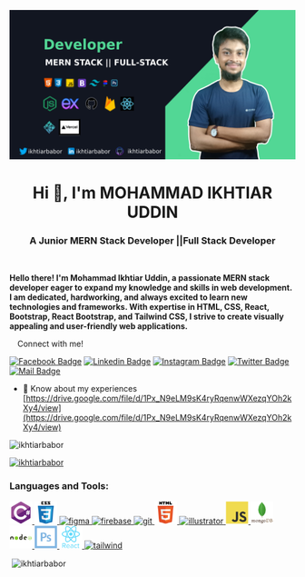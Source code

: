 ![Github Banner](assets/banner.png)

<h1 align="center">Hi 👋, I'm MOHAMMAD IKHTIAR UDDIN</h1>
<h3 align="center">A Junior MERN Stack Developer ||Full Stack Developer</h3><br/>

**Hello there! I'm Mohammad Ikhtiar Uddin, a passionate MERN stack developer eager to expand my knowledge and skills in web development. I am dedicated, hardworking, and always excited to learn new technologies and frameworks. With expertise in HTML, CSS, React, Bootstrap, React Bootstrap, and Tailwind CSS, I strive to create visually appealing and user-friendly web applications.**

<p align='left'> &emsp;Connect with me!</p>

[![Facebook Badge](https://img.shields.io/badge/Facebook-1877F2?style=for-the-badge&logo=facebook&logoColor=white)](https://facebook.com/ikhtiarbabor) [![Linkedin Badge](https://img.shields.io/badge/LinkedIn-0077B5?style=for-the-badge&logo=linkedin&logoColor=white)](https://www.linkedin.com/in/ikhtiarbabor/) [![Instagram Badge](https://img.shields.io/badge/Instagram-E4405F?style=for-the-badge&logo=instagram&logoColor=white)](https://instagram.com/ikhtiarbabor) [![Twitter Badge](https://img.shields.io/badge/Twitter-1DA1F2?style=for-the-badge&logo=twitter&logoColor=white)](https://twitter.com/ikhtiarbabor) [![Mail Badge](https://img.shields.io/badge/Gmail-D14836?style=for-the-badge&logo=gmail&logoColor=white)](mailto:ikhtiarbabor@gmail.com)

- 📄 Know about my experiences [https://drive.google.com/file/d/1Px_N9eLM9sK4ryRqenwWXezqYOh2kXy4/view](https://drive.google.com/file/d/1Px_N9eLM9sK4ryRqenwWXezqYOh2kXy4/view)
<p align="left"> <img src="https://komarev.com/ghpvc/?username=ikhtiarbabor&label=Profile%20views&color=0e75b6&style=flat" alt="ikhtiarbabor" /> </p>

<p align="left"> <a href="https://github.com/ryo-ma/github-profile-trophy"><img src="https://github-profile-trophy.vercel.app/?username=ikhtiarbabor" alt="ikhtiarbabor" /></a> </p>

<h3 align="left">Languages and Tools:</h3>
<p align="left"> <a href="https://www.w3schools.com/cs/" target="_blank" rel="noreferrer"> <img src="https://raw.githubusercontent.com/devicons/devicon/master/icons/csharp/csharp-original.svg" alt="csharp" width="40" height="40"/> </a> <a href="https://www.w3schools.com/css/" target="_blank" rel="noreferrer"> <img src="https://raw.githubusercontent.com/devicons/devicon/master/icons/css3/css3-original-wordmark.svg" alt="css3" width="40" height="40"/> </a> <a href="https://www.figma.com/" target="_blank" rel="noreferrer"> <img src="https://www.vectorlogo.zone/logos/figma/figma-icon.svg" alt="figma" width="40" height="40"/> </a> <a href="https://firebase.google.com/" target="_blank" rel="noreferrer"> <img src="https://www.vectorlogo.zone/logos/firebase/firebase-icon.svg" alt="firebase" width="40" height="40"/> </a> <a href="https://git-scm.com/" target="_blank" rel="noreferrer"> <img src="https://www.vectorlogo.zone/logos/git-scm/git-scm-icon.svg" alt="git" width="40" height="40"/> </a> <a href="https://www.w3.org/html/" target="_blank" rel="noreferrer"> <img src="https://raw.githubusercontent.com/devicons/devicon/master/icons/html5/html5-original-wordmark.svg" alt="html5" width="40" height="40"/> </a> <a href="https://www.adobe.com/in/products/illustrator.html" target="_blank" rel="noreferrer"> <img src="https://www.vectorlogo.zone/logos/adobe_illustrator/adobe_illustrator-icon.svg" alt="illustrator" width="40" height="40"/> </a> <a href="https://developer.mozilla.org/en-US/docs/Web/JavaScript" target="_blank" rel="noreferrer"> <img src="https://raw.githubusercontent.com/devicons/devicon/master/icons/javascript/javascript-original.svg" alt="javascript" width="40" height="40"/> </a> <a href="https://www.mongodb.com/" target="_blank" rel="noreferrer"> <img src="https://raw.githubusercontent.com/devicons/devicon/master/icons/mongodb/mongodb-original-wordmark.svg" alt="mongodb" width="40" height="40"/> </a> <a href="https://nodejs.org" target="_blank" rel="noreferrer"> <img src="https://raw.githubusercontent.com/devicons/devicon/master/icons/nodejs/nodejs-original-wordmark.svg" alt="nodejs" width="40" height="40"/> </a> <a href="https://www.photoshop.com/en" target="_blank" rel="noreferrer"> <img src="https://raw.githubusercontent.com/devicons/devicon/master/icons/photoshop/photoshop-line.svg" alt="photoshop" width="40" height="40"/> </a> <a href="https://reactjs.org/" target="_blank" rel="noreferrer"> <img src="https://raw.githubusercontent.com/devicons/devicon/master/icons/react/react-original-wordmark.svg" alt="react" width="40" height="40"/> </a> <a href="https://tailwindcss.com/" target="_blank" rel="noreferrer"> <img src="https://www.vectorlogo.zone/logos/tailwindcss/tailwindcss-icon.svg" alt="tailwind" width="40" height="40"/> </a> </p>

<p style='background-color:transparent;"><img align="left" style='background-color:transparent;" src="https://github-readme-stats.vercel.app/api/top-langs?username=ikhtiarbabor&show_icons=true&locale=en&layout=compact" alt="ikhtiarbabor" /></p>

<p>&nbsp;<img align="center" src="https://github-readme-stats.vercel.app/api?username=ikhtiarbabor&show_icons=true&locale=en" alt="ikhtiarbabor" /></p>
